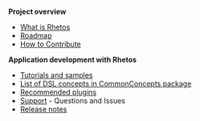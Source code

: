 **Project overview**

* [What is Rhetos](What-is-Rhetos)
* [Roadmap](Rhetos-platform-roadmap)
* [How to Contribute](How-to-Contribute)

**Application development with Rhetos**

* [Tutorials and samples](Home#application-development-with-rhetos)
* [List of DSL concepts in CommonConcepts package](List-of-DSL-concepts-in-CommonConcepts)
* [Recommended plugins](Home#recommended-plugins)
* [Support](https://github.com/Rhetos/Rhetos/issues?q=is%3Aissue) - Questions and Issues
* [Release notes](https://github.com/Rhetos/Rhetos/blob/master/ChangeLog.md)
